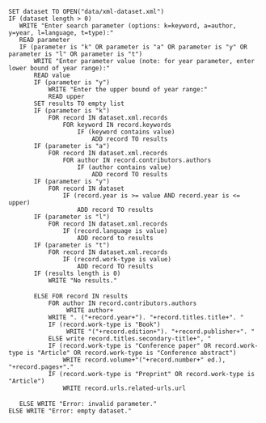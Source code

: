 `SET dataset TO OPEN("data/xml-dataset.xml")`<br>
`IF (dataset length > 0)`<br>
`   WRITE "Enter search parameter (options: k=keyword, a=author, y=year, l=language, t=type):"`<br>
`   READ parameter`<br>
`   IF (parameter is "k" OR parameter is "a" OR parameter is "y" OR  parameter is "l" OR parameter is "t")`<br>
`       WRITE "Enter parameter value (note: for year parameter, enter lower bound of year range):"`<br>
`       READ value`<br>
`       IF (parameter is "y")`<br>
`           WRITE "Enter the upper bound of year range:"`<br>
`           READ upper`<br>
`       SET results TO empty list`<br>
`       IF (parameter is "k")`<br>
`           FOR record IN dataset.xml.records`<br>
`               FOR keyword IN record.keywords`<br>
`           	    IF (keyword contains value)`<br>
`               	    ADD record TO results`<br>
`       IF (parameter is "a")`<br>
`           FOR record IN dataset.xml.records`<br>
`               FOR author IN record.contributors.authors`<br>
`                   IF (author contains value)`<br>
`               	    ADD record TO results`<br>
`       IF (parameter is "y")`<br>
`           FOR record IN dataset`<br>
`               IF (record.year is >= value AND record.year is <= upper)`<br>
`                   ADD record TO results`<br>
`       IF (parameter is "l")`<br>
`           FOR record IN dataset.xml.records`<br>
`               IF (record.language is value)`<br>
`                   ADD record to results`<br>
`       IF (parameter is "t")`<br>
`           FOR record IN dataset.xml.records`<br>
`         	    IF (record.work-type is value)`<br>
`             	    ADD record TO results`<br>
`       IF (results length is 0)`<br>
`           WRITE "No results."`<br>          
`       ELSE FOR record IN results`<br>
`           FOR author IN record.contributors.authors`<br>
`                WRITE author+`<br>
`           WRITE ". ("+record.year+"). "+record.titles.title+". "`<br>
`           IF (record.work-type is "Book")`<br>
`                WRITE "("+record.edition+"). "+record.publisher+". "`<br>
`           ELSE write record.titles.secondary-title+", "`<br>
`           IF (record.work-type is "Conference paper" OR record.work-type is "Article" OR record.work-type is "Conference abstract")`<br>
`               WRITE record.volume+"("+record.number+" ed.), "+record.pages+"."`<br>
`           IF (record.work-type is "Preprint" OR record.work-type is "Article")`<br>
`               WRITE record.urls.related-urls.url`<br>          
`   ELSE WRITE "Error: invalid parameter."`<br>
`ELSE WRITE "Error: empty dataset."`